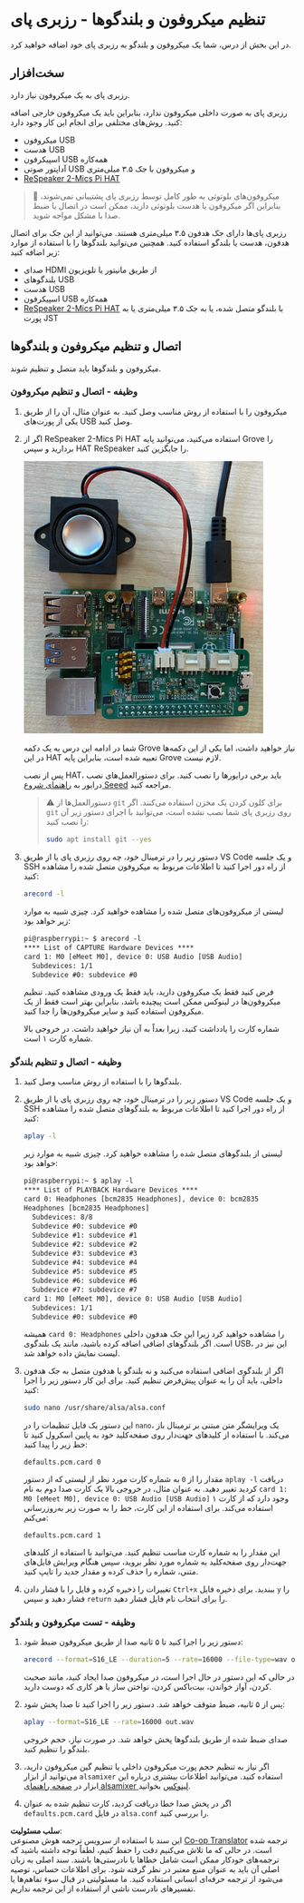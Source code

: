 <!--
CO_OP_TRANSLATOR_METADATA:
{
  "original_hash": "7e45d884493c5222348b43fbc4481b6a",
  "translation_date": "2025-08-25T22:49:53+00:00",
  "source_file": "6-consumer/lessons/1-speech-recognition/pi-microphone.md",
  "language_code": "fa"
}
-->
# تنظیم میکروفون و بلندگوها - رزبری پای

در این بخش از درس، شما یک میکروفون و بلندگو به رزبری پای خود اضافه خواهید کرد.

## سخت‌افزار

رزبری پای به یک میکروفون نیاز دارد.

رزبری پای به صورت داخلی میکروفون ندارد، بنابراین باید یک میکروفون خارجی اضافه کنید. روش‌های مختلفی برای انجام این کار وجود دارد:

* میکروفون USB
* هدست USB
* اسپیکرفون USB همه‌کاره
* آداپتور صوتی USB و میکروفون با جک ۳.۵ میلی‌متری
* [ReSpeaker 2-Mics Pi HAT](https://www.seeedstudio.com/ReSpeaker-2-Mics-Pi-HAT.html)

> 💁 میکروفون‌های بلوتوثی به طور کامل توسط رزبری پای پشتیبانی نمی‌شوند، بنابراین اگر میکروفون یا هدست بلوتوثی دارید، ممکن است در اتصال یا ضبط صدا با مشکل مواجه شوید.

رزبری پای‌ها دارای جک هدفون ۳.۵ میلی‌متری هستند. می‌توانید از این جک برای اتصال هدفون، هدست یا بلندگو استفاده کنید. همچنین می‌توانید بلندگوها را با استفاده از موارد زیر اضافه کنید:

* صدای HDMI از طریق مانیتور یا تلویزیون
* بلندگوهای USB
* هدست USB
* اسپیکرفون USB همه‌کاره
* [ReSpeaker 2-Mics Pi HAT](https://www.seeedstudio.com/ReSpeaker-2-Mics-Pi-HAT.html) با بلندگو متصل شده، یا به جک ۳.۵ میلی‌متری یا به پورت JST

## اتصال و تنظیم میکروفون و بلندگوها

میکروفون و بلندگوها باید متصل و تنظیم شوند.

### وظیفه - اتصال و تنظیم میکروفون

1. میکروفون را با استفاده از روش مناسب وصل کنید. به عنوان مثال، آن را از طریق یکی از پورت‌های USB وصل کنید.

1. اگر از ReSpeaker 2-Mics Pi HAT استفاده می‌کنید، می‌توانید پایه Grove را بردارید و سپس HAT ReSpeaker را جایگزین کنید.

    ![یک رزبری پای با HAT ReSpeaker](../../../../../translated_images/pi-respeaker-hat.f00fabe7dd039a93e2e0aa0fc946c9af0c6a9eb17c32fa1ca097fb4e384f69f0.fa.png)

    شما در ادامه این درس به یک دکمه Grove نیاز خواهید داشت، اما یکی از این دکمه‌ها در این HAT تعبیه شده است، بنابراین پایه Grove لازم نیست.

    پس از نصب HAT، باید برخی درایورها را نصب کنید. برای دستورالعمل‌های نصب درایور به [راهنمای شروع Seeed](https://wiki.seeedstudio.com/ReSpeaker_2_Mics_Pi_HAT_Raspberry/#getting-started) مراجعه کنید.

    > ⚠️ دستورالعمل‌ها از `git` برای کلون کردن یک مخزن استفاده می‌کنند. اگر `git` روی رزبری پای شما نصب نشده است، می‌توانید با اجرای دستور زیر آن را نصب کنید:
    >
    > ```sh
    > sudo apt install git --yes
    > ```

1. دستور زیر را در ترمینال خود، چه روی رزبری پای یا از طریق VS Code و یک جلسه SSH از راه دور اجرا کنید تا اطلاعات مربوط به میکروفون متصل شده را مشاهده کنید:

    ```sh
    arecord -l
    ```

    لیستی از میکروفون‌های متصل شده را مشاهده خواهید کرد. چیزی شبیه به موارد زیر خواهد بود:

    ```output
    pi@raspberrypi:~ $ arecord -l
    **** List of CAPTURE Hardware Devices ****
    card 1: M0 [eMeet M0], device 0: USB Audio [USB Audio]
      Subdevices: 1/1
      Subdevice #0: subdevice #0
    ```

    فرض کنید فقط یک میکروفون دارید، باید فقط یک ورودی مشاهده کنید. تنظیم میکروفون‌ها در لینوکس ممکن است پیچیده باشد، بنابراین بهتر است فقط از یک میکروفون استفاده کنید و سایر میکروفون‌ها را جدا کنید.

    شماره کارت را یادداشت کنید، زیرا بعداً به آن نیاز خواهید داشت. در خروجی بالا شماره کارت ۱ است.

### وظیفه - اتصال و تنظیم بلندگو

1. بلندگوها را با استفاده از روش مناسب وصل کنید.

1. دستور زیر را در ترمینال خود، چه روی رزبری پای یا از طریق VS Code و یک جلسه SSH از راه دور اجرا کنید تا اطلاعات مربوط به بلندگوهای متصل شده را مشاهده کنید:

    ```sh
    aplay -l
    ```

    لیستی از بلندگوهای متصل شده را مشاهده خواهید کرد. چیزی شبیه به موارد زیر خواهد بود:

    ```output
    pi@raspberrypi:~ $ aplay -l
    **** List of PLAYBACK Hardware Devices ****
    card 0: Headphones [bcm2835 Headphones], device 0: bcm2835 Headphones [bcm2835 Headphones]
      Subdevices: 8/8
      Subdevice #0: subdevice #0
      Subdevice #1: subdevice #1
      Subdevice #2: subdevice #2
      Subdevice #3: subdevice #3
      Subdevice #4: subdevice #4
      Subdevice #5: subdevice #5
      Subdevice #6: subdevice #6
      Subdevice #7: subdevice #7
    card 1: M0 [eMeet M0], device 0: USB Audio [USB Audio]
      Subdevices: 1/1
      Subdevice #0: subdevice #0
    ```

    همیشه `card 0: Headphones` را مشاهده خواهید کرد زیرا این جک هدفون داخلی است. اگر بلندگوهای اضافی اضافه کرده باشید، مانند یک بلندگوی USB، این نیز در لیست نمایش داده خواهد شد.

1. اگر از بلندگوی اضافی استفاده می‌کنید و نه بلندگو یا هدفون متصل به جک هدفون داخلی، باید آن را به عنوان پیش‌فرض تنظیم کنید. برای این کار دستور زیر را اجرا کنید:

    ```sh
    sudo nano /usr/share/alsa/alsa.conf
    ```

    این دستور یک فایل تنظیمات را در `nano`، یک ویرایشگر متن مبتنی بر ترمینال باز می‌کند. با استفاده از کلیدهای جهت‌دار روی صفحه‌کلید خود به پایین اسکرول کنید تا خط زیر را پیدا کنید:

    ```output
    defaults.pcm.card 0
    ```

    مقدار را از `0` به شماره کارت مورد نظر از لیستی که از دستور `aplay -l` دریافت کردید تغییر دهید. به عنوان مثال، در خروجی بالا یک کارت صدا دوم به نام `card 1: M0 [eMeet M0], device 0: USB Audio [USB Audio]` وجود دارد که از کارت ۱ استفاده می‌کند. برای استفاده از این کارت، خط را به صورت زیر به‌روزرسانی می‌کنم:

    ```output
    defaults.pcm.card 1
    ```

    این مقدار را به شماره کارت مناسب تنظیم کنید. می‌توانید با استفاده از کلیدهای جهت‌دار روی صفحه‌کلید به شماره مورد نظر بروید، سپس هنگام ویرایش فایل‌های متنی، شماره را حذف کرده و مقدار جدید را تایپ کنید.

1. تغییرات را ذخیره کرده و فایل را با فشار دادن `Ctrl+x` ببندید. برای ذخیره فایل `y` را فشار دهید و سپس `return` را برای انتخاب نام فایل فشار دهید.

### وظیفه - تست میکروفون و بلندگو

1. دستور زیر را اجرا کنید تا ۵ ثانیه صدا از طریق میکروفون ضبط شود:

    ```sh
    arecord --format=S16_LE --duration=5 --rate=16000 --file-type=wav out.wav
    ```

    در حالی که این دستور در حال اجرا است، در میکروفون صدا ایجاد کنید، مانند صحبت کردن، آواز خواندن، بیت‌باکس کردن، نواختن ساز یا هر کاری که دوست دارید.

1. پس از ۵ ثانیه، ضبط متوقف خواهد شد. دستور زیر را اجرا کنید تا صدا پخش شود:

    ```sh
    aplay --format=S16_LE --rate=16000 out.wav
    ```

    صدای ضبط شده از طریق بلندگوها پخش خواهد شد. در صورت نیاز، حجم خروجی بلندگو را تنظیم کنید.

1. اگر نیاز به تنظیم حجم پورت میکروفون داخلی یا تنظیم گین میکروفون دارید، می‌توانید از ابزار `alsamixer` استفاده کنید. می‌توانید اطلاعات بیشتری درباره این ابزار در [صفحه راهنمای alsamixer لینوکس](https://linux.die.net/man/1/alsamixer) بخوانید.

1. اگر در پخش صدا خطا دریافت کردید، کارت تنظیم شده به عنوان `defaults.pcm.card` در فایل `alsa.conf` را بررسی کنید.

**سلب مسئولیت**:  
این سند با استفاده از سرویس ترجمه هوش مصنوعی [Co-op Translator](https://github.com/Azure/co-op-translator) ترجمه شده است. در حالی که ما تلاش می‌کنیم دقت را حفظ کنیم، لطفاً توجه داشته باشید که ترجمه‌های خودکار ممکن است شامل خطاها یا نادرستی‌ها باشند. سند اصلی به زبان اصلی آن باید به عنوان منبع معتبر در نظر گرفته شود. برای اطلاعات حساس، توصیه می‌شود از ترجمه حرفه‌ای انسانی استفاده کنید. ما مسئولیتی در قبال سوء تفاهم‌ها یا تفسیرهای نادرست ناشی از استفاده از این ترجمه نداریم.